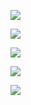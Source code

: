 ![](http://ring4uys0.hd-bkt.clouddn.com/common/夜班店长工作流程-参考_01.png)

![](http://ring4uys0.hd-bkt.clouddn.com/common/夜班店长工作流程-参考_02.png)

![](http://ring4uys0.hd-bkt.clouddn.com/common/夜班店长工作流程-参考_03.png)

![](http://ring4uys0.hd-bkt.clouddn.com/common/夜班店长工作流程-参考_04.png)

![](http://ring4uys0.hd-bkt.clouddn.com/common/夜班店长工作流程-参考_05.png)
